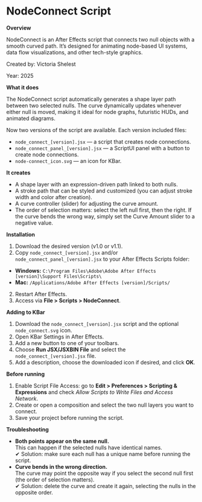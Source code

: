 # NodeConnect Script

**Overview**

NodeConnect is an After Effects script that connects two null objects with a smooth curved path. It’s designed for animating node-based UI systems, data flow visualizations, and other tech-style graphics.

Created by: Victoria Shelest

Year: 2025

**What it does**

The NodeConnect script automatically generates a shape layer path between two selected nulls. The curve dynamically updates whenever either null is moved, making it ideal for node graphs, futuristic HUDs, and animated diagrams.

Now two versions of the script are available. Each version included files:
- `node_connect_[version].jsx` — a script that creates node connections.
- `node_connect_panel_[version].jsx` — a ScriptUI panel with a button to create node connections.
- `node-connect_icon.svg` — an icon for KBar.

**It creates**
- A shape layer with an expression-driven path linked to both nulls.
- A stroke path that can be styled and customized (you can adjust stroke width and color after creation).
- A curve controller (slider) for adjusting the curve amount.
- The order of selection matters: select the left null first, then the right. If the curve bends the wrong way, simply set the Curve Amount slider to a negative value.

**Installation**
1. Download the desired version (v1.0 or v1.1).
2. Copy `node_connect_[version].jsx` and/or `node_connect_panel_[version].jsx` to your After Effects Scripts folder:
- **Windows:** `C:\Program Files\Adobe\Adobe After Effects [version]\Support Files\Scripts\`
- **Mac:** `/Applications/Adobe After Effects [version]/Scripts/`
2. Restart After Effects.
3. Access via **File > Scripts > NodeConnect**.

**Adding to KBar**
1. Download the `node_connect_[version].jsx` script and the optional `node_connect.svg` icon.
2. Open KBar Settings in After Effects.
3. Add a new button to one of your toolbars.
4. Choose **Run JSX/JSXBIN File** and select the `node_connect_[version].jsx` file.
5. Add a description, choose the downloaded icon if desired, and click **OK**.

**Before running**
1. Enable Script File Access: go to **Edit > Preferences > Scripting & Expressions** and check *Allow Scripts to Write Files and Access Network*.
2. Create or open a composition and select the two null layers you want to connect.
3. Save your project before running the script.

**Troubleshooting**
- **Both points appear on the same null.**  
    This can happen if the selected nulls have identical names.  
    ✔ Solution: make sure each null has a unique name before running the script.
- **Curve bends in the wrong direction.**  
    The curve may point the opposite way if you select the second null first (the order of selection matters).  
    ✔ Solution: delete the curve and create it again, selecting the nulls in the opposite order.
